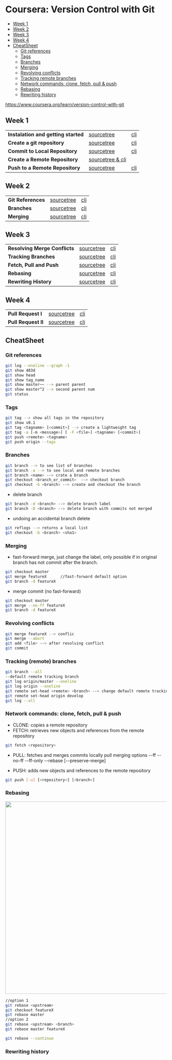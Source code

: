 # Coursera: Version Control with Git

<!-- TOC depthfrom:2 updateonsave:true -->

- [Week 1](#week-1)
- [Week 2](#week-2)
- [Week 3](#week-3)
- [Week 4](#week-4)
- [CheatSheet](#cheatsheet)
    - [Git references](#git-references)
    - [Tags](#tags)
    - [Branches](#branches)
    - [Merging](#merging)
    - [Revolving conflicts](#revolving-conflicts)
    - [Tracking remote branches](#tracking-remote-branches)
    - [Network commands: clone, fetch, pull & push](#network-commands-clone-fetch-pull--push)
    - [Rebasing](#rebasing)
    - [Rewriting history](#rewriting-history)

<!-- /TOC -->



https://www.coursera.org/learn/version-control-with-git

## Week 1  
| | | |
|-|-|-|
| **Instalation and getting started**  |  [sourcetree](https://antoniodiaz.github.io/notes/coursera/pdf/01_01_installation_sourcetree.pdf)| [cli](https://antoniodiaz.github.io/notes/coursera/pdf/01_01_installation_cli.pdf) |
|**Create a git repository**|[sourcetree](https://antoniodiaz.github.io/notes/coursera/pdf/01_02_create_local_sourcetree.pdf)|[cli](https://antoniodiaz.github.io/notes/coursera/pdf/01_02_create_local_cli.pdf)
|**Commit to Local Repository**|[sourcetree](https://antoniodiaz.github.io/notes/coursera/pdf/01_03_commit_local_sourcetree.pdf)|[cli](https://antoniodiaz.github.io/notes/coursera/pdf/01_03_commit_local_cli.pdf)
|**Create a Remote Repository**|[sourcetree & cli](https://antoniodiaz.github.io/notes/coursera/pdf/01_04_create_remote.pdf)| |
|**Push to a Remote Repository**|[sourcetree](https://antoniodiaz.github.io/notes/coursera/pdf/01_05_push_sourcetree.pdf)|[cli](https://antoniodiaz.github.io/notes/coursera/pdf/01_05_push_cli.pdf)

## Week 2  
| | | |
|-|-|-|
|**Git References**  |[sourcetree](https://antoniodiaz.github.io/notes/coursera/pdf/02_01_references_sourcetree.pdf)  |[cli](https://antoniodiaz.github.io/notes/coursera/pdf/02_01_references_cli.pdf)
|**Branches**  | [sourcetree](https://antoniodiaz.github.io/notes/coursera/pdf/02_02_branches_sourcetree.pdf)  | [cli](https://antoniodiaz.github.io/notes/coursera/pdf/02_02_branches_cli.pdf)
|**Merging**  | [sourcetree](https://antoniodiaz.github.io/notes/coursera/pdf/02_03_merging_sourcetree.pdf)  | [cli](https://antoniodiaz.github.io/notes/coursera/pdf/02_03_merging_cli.pdf)

## Week 3  
| | | |
|-|-|-|
|**Resolving Merge Conflicts**  | [sourcetree](https://antoniodiaz.github.io/notes/coursera/pdf/03_01_conflicts_sourcetree.pdf)|[cli](https://antoniodiaz.github.io/notes/coursera/pdf/03_01_conflicts_cli.pdf)
|**Tracking Branches**  |[sourcetree](https://antoniodiaz.github.io/notes/coursera/pdf/03_02_trackingh_branches_sourcetree.pdf)  |[cli](https://antoniodiaz.github.io/notes/coursera/pdf/03_02_trackingh_branches_cli.pdf)
|**Fetch, Pull and Push**  | [sourcetree](https://antoniodiaz.github.io/notes/coursera/pdf/03_03_fetch_pull_push_sourcetree.pdf)  |[cli](https://antoniodiaz.github.io/notes/coursera/pdf/03_03_fetch_pull_push_cli.pdf)
|**Rebasing**  | [sourcetree](https://antoniodiaz.github.io/notes/coursera/pdf/03_04_rebasing_sourcetree.pdf)  | [cli](https://antoniodiaz.github.io/notes/coursera/pdf/03_04_rebasing_cli.pdf)
|**Rewriting History**  |[sourcetree](https://antoniodiaz.github.io/notes/coursera/pdf/03_05_rewriting_sourcetree.pdf)  | [cli](https://antoniodiaz.github.io/notes/coursera/pdf/03_05_rewriting_cli.pdf)

## Week 4  
| | | |
|-|-|-|
|**Pull Request I**  |[sourcetree](https://antoniodiaz.github.io/notes/coursera/pdf/04_01_pull_request_1_sourcetree.pdf)  | [cli](https://antoniodiaz.github.io/notes/coursera/pdf/04_01_pull_request_1_cli.pdf)
|**Pull Request II**  | [sourcetree](https://antoniodiaz.github.io/notes/coursera/pdf/04_02_pull_request_2_sourcetree.pdf)  | [cli](https://antoniodiaz.github.io/notes/coursera/pdf/04_02_pull_request_2_cli.pdf)

## CheatSheet
### Git references
``` bash
git log --oneline --graph -1
git show 483d
git show head
git show tag_name
git show master~~ --> parent parent
git show master^2 --> second parent num
git status
```

### Tags
``` bash
git tag --> show all tags in the repository
git show v0.1
git tag <tagname> [<commit>] --> create a lightweight tag
git tag -a [-m <message>] [ -F <file>] <tagname> [<commit>]
git push <remote> <tagname>
git push origin --tags
```

### Branches
``` bash
git branch --> to see list of branches
git branch -a --> to see local and remote branches
git branch <name> --> crate a branch
git checkout <branch_or_commit>  --> checkout branch
git checkout -b <branch> --> create and checkout the branch
```

* delete branch
``` bash
git branch -d <branch> --> delete branch label
git branch -D <branch> --> delete branch with commits not merged
```
* undoing an accidental branch delete
``` bash
git reflogs --> returns a local list
git checkout -b <branch> <sha1>
```

### Merging
* fast-forward merge, just change the label, only possible if in original branch has not commit after the branch.
``` bash
git checkout master
git merge featureX      //fast-forward default option
git branch -d featureX
```

* merge commit (no fast-forward)
``` bash
git checkout master
git merge --no-ff featureX
git branch -d featureX
```
### Revolving conflicts
``` bash
git merge featureX --> conflic
git merge --abort
git add <file> --> after resolving conflict
git commit 
```


### Tracking (remote) branches
``` bash
git branch --all
--default remote tracking branch
git log origin/master --oneline
git log origin --oneline
git remote set-head <remote> <branch> --> change default remote tracking branch.
git remote set-head origin develop
git log --all
```

### Network commands: clone, fetch, pull & push
* CLONE: copies a remote repository
* FETCH: retrieves new objects and references from the remote repository
``` bash
git fetch <repository>
```
* PULL: fetches and merges commits locally
pull merging options
--ff
--no-ff
--ff-only
--rebase [--preserve-merge]


* PUSH: adds new objects and references to the remote repository
```bash
git push [-u] [<repository>] [<branch>]
```

### Rebasing
<img src="https://antoniodiaz.github.io/images/git_coursera/merge_and_rebase.png" width="600"/>  
  
```bash
//option 1
git rebase <upstream>
git checkout featureX
git rebase master
//option 2
git rebase <upstream> <branch>
git rebase master featureX

git rebase --continue
```

### Rewriting history

